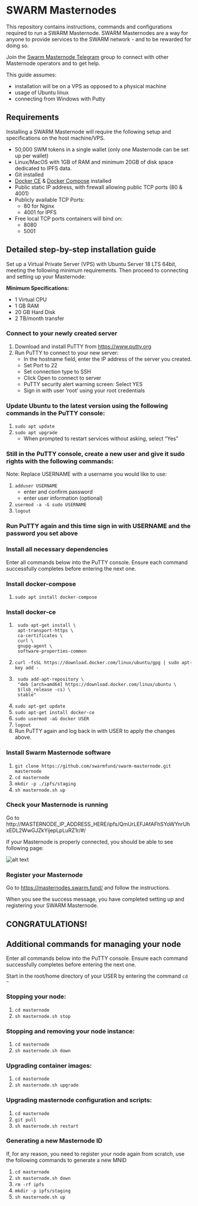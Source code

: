# SWARM Masternodes

This repository contains instructions, commands and configurations required to run a SWARM Masternode. SWARM Masternodes are a way for anyone to provide services to the SWARM network - and to be rewarded for doing so.

Join the [Swarm Masternode Telegram](https://t.me/swarmmasternodes) group to connect with other Masternode operators and to get help.

This guide assumes:
- installation will be on a VPS as opposed to a physical machine
- usage of Ubuntu linux
- connecting from Windows with Putty

## <a name="req"></a>Requirements

Installing a SWARM Masternode will require the following setup and specifications on the host machine/VPS.

- 50,000 SWM tokens in a single wallet (only one Masternode can be set up per wallet)
- Linux/MacOS with 1GB of RAM and minimum 20GB of disk space dedicated to IPFS data.
- Git installed
- [Docker CE](https://docs.docker.com/install/ "") & [Docker Compose](https://docs.docker.com/compose/install/ "") installed
- Public static IP address, with firewall allowing public TCP ports (80 & 4001)
- Publicly available TCP Ports:
  - 80 for Nginx
  - 4001 for IPFS
- Free local TCP ports containers will bind on:
  - 8080
  - 5001

## Detailed step-by-step installation guide
Set up a Virtual Private Server (VPS) with Ubuntu Server 18 LTS 64bit, meeting the following minimum requirements. Then proceed to connecting and setting up your Masternode:

**Minimum Specifications:**
* 1 Virtual CPU
* 1 GB RAM
* 20 GB Hard Disk
* 2 TB/month transfer

### Connect to your newly created server
1. Download and install PuTTY from https://www.putty.org
2. Run PuTTY to connect to your new server:
    * In the hostname field, enter the IP address of the server you created.
    * Set Port to 22
    * Set connection type to SSH
    * Click Open to connect to server
    * PuTTY security alert warning screen: Select YES
    * Sign in with user ‘root’ using your root credentials

### Update Ubuntu to the latest version using the following commands in the PuTTY console:
1. `sudo apt update`
2. `sudo apt upgrade`
    - When prompted to restart services without asking, select “Yes”

### Still in the PuTTY console, create a new user and give it sudo rights with the following commands:
Note: Replace USERNAME with a username you would like to use:

1. `adduser USERNAME`
    - enter and confirm password
    - enter user information (optional)
2. `usermod -a -G sudo USERNAME`
3. `logout`

### Run PuTTY again and this time sign in with USERNAME and the password you set above

### Install all necessary dependencies
Enter all commands below into the PuTTY console. Ensure each command successfully completes before entering the next one.

### Install docker-compose
1. `sudo apt install docker-compose`

### Install docker-ce
1. ```
    sudo apt-get install \
    apt-transport-https \
    ca-certificates \
    curl \
    gnupg-agent \
    software-properties-common
    ```
2. `curl -fsSL https://download.docker.com/linux/ubuntu/gpg | sudo apt-key add -`
3. ```
    sudo add-apt-repository \
    "deb [arch=amd64] https://download.docker.com/linux/ubuntu \
    $(lsb_release -cs) \
    stable"
    ```
4. `sudo apt-get update`
5. `sudo apt-get install docker-ce`
6. `sudo usermod -aG docker USER`
7. `logout`
8. Run PuTTY again and log back in with USER to apply the changes above.

### Install Swarm Masternode software
1. `git clone https://github.com/swarmfund/swarm-masternode.git masternode`
2. `cd masternode`
3. `mkdir -p ./ipfs/staging`
4.  `sh masternode.sh up`

### Check your Masternode is running

Go to http://MASTERNODE_IP_ADDRESS_HERE/ipfs/QmUrLEFJAfAFhSYoWYnrUhxEDL2WwGJZkYijepLpLuRZ1r/#/

If your Masternode is properly connected, you should be able to see following page: 

![alt text][welcome]

[welcome]: https://github.com/swarmfund/swarm-masternode/blob/master/welcome.png "Welcome Page"

### Register your Masternode

Go to https://masternodes.swarm.fund/ and follow the instructions.

When you see the success message, you have completed setting up and registering your SWARM Masternode.

## CONGRATULATIONS!


## Additional commands for managing your node

Enter all commands below into the PuTTY console. Ensure each command successfully completes before entering the next one.

Start in the root/home directory of your USER by entering the command `cd ~`

### Stopping your node:
1. `cd masternode`
2. `sh masternode.sh stop`

### Stopping and removing your node instance:
1. `cd masternode`
2. `sh masternode.sh down`

### Upgrading container images:
1. `cd masternode`
2. `sh masternode.sh upgrade`

### Upgrading masternode configuration and scripts:
1. `cd masternode`
2. `git pull`
3. `sh masternode.sh restart`

### Generating a new Masternode ID
If, for any reason, you need to register your node again from scratch, use the following commands to generate a new MNID
1. `cd masternode`
2. `sh masternode.sh down`
3. `rm -rf ipfs`
4. `mkdir -p ipfs/staging`
5. `sh masternode.sh up`
